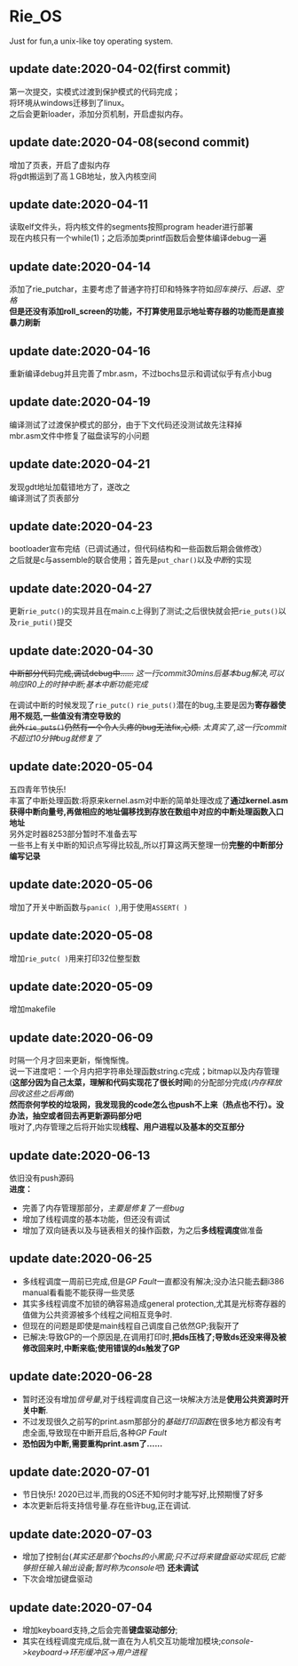 # Rie_OS
Just for fun,a unix-like toy operating system.

## update date:2020-04-02(first commit)
第一次提交，实模式过渡到保护模式的代码完成；<br>
将环境从windows迁移到了linux。<br>
之后会更新loader，添加分页机制，开启虚拟内存。<br>
## update date:2020-04-08(second commit)
增加了页表，开启了虚拟内存 <br>
将gdt搬运到了高１GB地址，放入内核空间<br>
## update date:2020-04-11
读取elf文件头，将内核文件的segments按照program header进行部署<br>
现在内核只有一个while(1)；之后添加类printf函数后会整体编译debug一遍<br>
## update date:2020-04-14
添加了rie_putchar，主要考虑了普通字符打印和特殊字符如*回车换行、后退、空格* <br>
**但是还没有添加roll_screen的功能，不打算使用显示地址寄存器的功能而是直接暴力刷新**
## update date:2020-04-16
重新编译debug并且完善了mbr.asm，不过bochs显示和调试似乎有点小bug
## update date:2020-04-19
编译测试了过渡保护模式的部分，由于下文代码还没测试故先注释掉<br>
mbr.asm文件中修复了磁盘读写的小问题
## update date:2020-04-21
发现gdt地址加载错地方了，遂改之<br>
编译测试了页表部分<br>
## update date:2020-04-23
bootloader宣布完结（已调试通过，但代码结构和一些函数后期会做修改） <br>
之后就是c与assemble的联合使用；首先是`put_char()`以及*中断*的实现
## update date:2020-04-27
更新`rie_putc()`的实现并且在main.c上得到了测试;之后很快就会把`rie_puts()`以及`rie_puti()`提交
## update date:2020-04-30
~~中断部分代码完成,调试debug中......~~ *这一行commit30mins后基本bug解决,可以响应IR0上的时钟中断;基本中断功能完成* <br>  
在调试中断的时候发现了`rie_putc()` `rie_puts()`潜在的bug,主要是因为**寄存器使用不规范,一些值没有清空导致的** <br>
~~此外`rie_puts()`仍然有一个令人头疼的bug无法fix,心烦.~~ *太真实了,这一行commit不超过10分钟bug就修复了*
## update date:2020-05-04
五四青年节快乐! <br>
丰富了中断处理函数:将原来kernel.asm对中断的简单处理改成了**通过kernel.asm获得中断向量号,再做相应的地址偏移找到存放在数组中对应的中断处理函数入口地址**<br>
另外定时器8253部分暂时不准备去写<br>
一些书上有关中断的知识点写得比较乱,所以打算这两天整理一份**完整的中断部分编写记录**
## update date:2020-05-06
增加了开关中断函数与`panic( )`,用于使用`ASSERT( )`
## update date:2020-05-08
增加`rie_putc( )`用来打印32位整型数
## update date:2020-05-09
增加makefile
## update date:2020-06-09
时隔一个月才回来更新，惭愧惭愧。<br>
说一下进度吧：一个月内把字符串处理函数string.c完成；bitmap以及内存管理(**这部分因为自己太菜，理解和代码实现花了很长时间**)的分配部分完成(*内存释放回收这些之后再做*)<br>
**然而奈何学校的垃圾网，我发现我的code怎么也push不上来（热点也不行）。没办法，抽空或者回去再更新源码部分吧**<br>
哦对了,内存管理之后将开始实现**线程、用户进程以及基本的交互部分**

## update date:2020-06-13
依旧没有push源码<br>
**进度：**
- 完善了内存管理那部分，*主要是修复了一些bug*
- 增加了线程调度的基本功能，但还没有调试
- 增加了双向链表以及与链表相关的操作函数，为之后**多线程调度**做准备

## update date:2020-06-25
- 多线程调度一周前已完成,但是*GP Fault*一直都没有解决;没办法只能去翻i386 manual看看能不能获得一些灵感
- 其实多线程调度不加锁的确容易造成general protection,尤其是光标寄存器的值做为公共资源被多个线程之间相互竞争时.
- 但现在的问题是即使是main线程自己调度自己依然GP;我裂开了
- 已解决:导致GP的一个原因是,在调用打印时,**把ds压栈了;导致ds还没来得及被修改回来时,中断来临;使用错误的ds触发了GP**

## update date:2020-06-28
- 暂时还没有增加*信号量*,对于线程调度自己这一块解决方法是**使用公共资源时开关中断**.
- 不过发现很久之前写的print.asm那部分的*基础打印函数*在很多地方都没有考虑全面,导致现在中断开启后,各种*GP Fault*
- **恐怕因为中断,需要重构print.asm了......**

## update date:2020-07-01
- 节日快乐! 2020已过半,而我的OS还不知何时才能写好,比预期慢了好多
- 本次更新后将支持信号量.存在些许bug,正在调试.

## update date:2020-07-03
- 增加了控制台(*其实还是那个bochs的小黑窗;只不过将来键盘驱动实现后,它能够担任输入输出设备;暂时称为console吧*) **还未调试**
- 下次会增加键盘驱动

## update date:2020-07-04
- 增加keyboard支持,之后会完善**键盘驱动部分**;
- 其实在线程调度完成后,就一直在为人机交互功能增加模块;*console->keyboard->环形缓冲区->用户进程*
